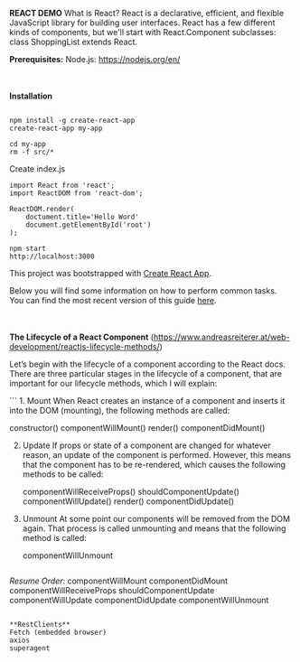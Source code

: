 **REACT DEMO**
What is React? 
React is a declarative, efficient, and flexible JavaScript library for building user interfaces. 
React has a few different kinds of components, but we'll start with React.Component subclasses: class ShoppingList extends React.

**Prerequisites:**
Node.js: https://nodejs.org/en/

<br><br>
**Installation**
```

npm install -g create-react-app
create-react-app my-app
```

```
cd my-app
rm -f src/*
```

Create index.js
```
import React from 'react';
import ReactDOM from 'react-dom';

ReactDOM.render(
    doctument.title='Hello Word'
    document.getElementById('root')
);
```

```
npm start
http://localhost:3000
```

This project was bootstrapped with [Create React App](https://github.com/facebookincubator/create-react-app).

Below you will find some information on how to perform common tasks.<br>
You can find the most recent version of this guide [here](https://github.com/facebookincubator/create-react-app/blob/master/packages/react-scripts/template/README.md).

<br><br>
**The Lifecycle of a React Component** (https://www.andreasreiterer.at/web-development/reactjs-lifecycle-methods/)
<p>Let’s begin with the lifecycle of a component according to the React docs. 
There are three particular stages in the lifecycle of a component, that are important for our lifecycle methods, which I will explain:</p>
```
1. Mount
   When React creates an instance of a component and inserts it into the DOM (mounting), the following methods are called:
   
   constructor()
   componentWillMount()
   render()
   componentDidMount()

2. Update
   If props or state of a component are changed for whatever reason, an update of the component is performed. However, this means that the component has to be re-rendered, which causes the following methods to be called:
   
   componentWillReceiveProps()
   shouldComponentUpdate()
   componentWillUpdate()
   render()
   componentDidUpdate()

3. Unmount
   At some point our components will be removed from the DOM again. That process is called unmounting and means that the following method is called:
   
   componentWillUnmount
```

```
_Resume Order_: 
componentWillMount
componentDidMount
componentWillReceiveProps
shouldComponentUpdate
componentWillUpdate
componentDidUpdate
componentWillUnmount
```

**RestClients**
Fetch (embedded browser)
axios
superagent
          